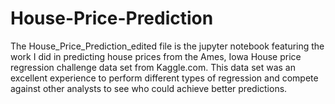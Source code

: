 # House-Price-Prediction

The House_Price_Prediction_edited file is the jupyter notebook featuring the work I did in predicting house prices from the Ames, Iowa House price regression challenge data set from Kaggle.com. This data set was an excellent experience to perform different types of regression and compete against other analysts to see who could achieve better predictions. 
